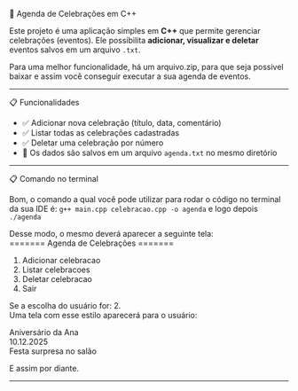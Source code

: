 🎉 Agenda de Celebrações em C++

Este projeto é uma aplicação simples em **C++** que permite gerenciar celebrações (eventos). Ele possibilita **adicionar, visualizar e deletar** eventos salvos em um arquivo `.txt`.

Para uma melhor funcionalidade, há um arquivo.zip, para que seja possivel baixar e assim você conseguir executar a sua agenda de eventos.

---

📋 Funcionalidades

- ✅ Adicionar nova celebração (título, data, comentário)
- ✅ Listar todas as celebrações cadastradas
- ✅ Deletar uma celebração por número
- 💾 Os dados são salvos em um arquivo `agenda.txt` no mesmo diretório

---
📋 Comando no terminal

Bom, o comando a qual você pode utilizar para rodar o código no terminal da sua IDE é: 
 `g++ main.cpp celebracao.cpp -o agenda`  e logo depois `./agenda`

Desse modo, o mesmo deverá aparecer a seguinte tela: <br>
======= Agenda de Celebrações =======
1. Adicionar celebracao
2. Listar celebracoes
3. Deletar celebracao
0. Sair

Se a escolha do usuário for: 2. <br>
Uma tela com esse estilo aparecerá para o usuário: <br>

Aniversário da Ana <br>
10.12.2025 <br>
Festa surpresa no salão

E assim por diante. 

---

